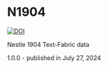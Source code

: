 # N1904
[![DOI](https://zenodo.org/badge/815142663.svg)](https://zenodo.org/doi/10.5281/zenodo.13117910)

Nestle 1904 Text-Fabric data

1.0.0 - published in July 27, 2024
